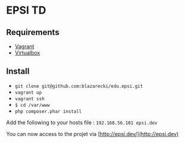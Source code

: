 # EPSI TD

## Requirements

- [Vagrant](http://www.vagrantup.com)
- [Virtualbox](https://www.virtualbox.org/wiki/Downloads)

## Install

- `git clone git@github.com:blazarecki/edu.epsi.git`
- `vagrant up`
- `vagrant ssh`
- `$ cd /var/www`
- `php composer.phar install`

Add the following to your hosts file : `192.168.56.101 epsi.dev`

You can now access to the projet via [http://epsi.dev/](http://epsi.dev)

